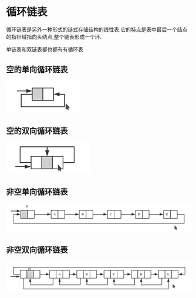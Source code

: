# 循环链表
循环链表是另外一种形式的链式存储结构的线性表.它的特点是表中最后一个结点的指针域指向头结点,整个链表形成一个环.  

单链表和双链表都也都有有循环表

## 空的单向循环链表

![empty_singly_loop_linked_list](../images/empty_singly_loop_linked_list.png)

## 空的双向循环链表

![empty_doubly_loop_linked_list](../images/empty_doubly_loop_linked_list.png)

## 非空单向循环链表

![singly_loop_linked_list](../images/singly_loop_linked_list.png)

## 非空双向循环链表

![double_loop_linked_list](../images/double_loop_linked_list.png)